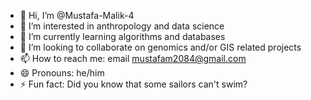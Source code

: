 - 👋 Hi, I’m @Mustafa-Malik-4
- 👀 I’m interested in anthropology and data science
- 🌱 I’m currently learning algorithms and databases
- 💞️ I’m looking to collaborate on genomics and/or GIS related projects
- 📫 How to reach me: email mustafam2084@gmail.com
- 😄 Pronouns: he/him
- ⚡ Fun fact: Did you know that some sailors can't swim?

<!---
Mustafa-Malik-4/Mustafa-Malik-4 is a ✨ special ✨ repository because its `README.md` (this file) appears on your GitHub profile.
You can click the Preview link to take a look at your changes.
--->
